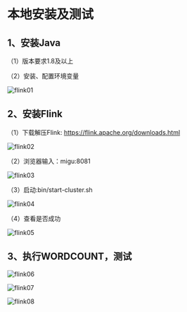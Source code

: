 # 本地安装及测试

## 1、安装Java

（1）版本要求1.8及以上

（2）安装、配置环境变量

![flink01](https://s1.ax1x.com/2020/06/26/NsvaRA.png)

## 2、安装Flink

（1）下载解压Flink: https://flink.apache.org/downloads.html

![flink02](https://s1.ax1x.com/2020/06/26/NsvdxI.png)

（2）浏览器输入：migu:8081

![flink03](https://s1.ax1x.com/2020/06/26/NsvBsP.png)

（3）启动:bin/start-cluster.sh

![flink04](https://s1.ax1x.com/2020/06/26/NsvUGd.png)

（4）查看是否成功

![flink05](https://s1.ax1x.com/2020/06/26/Nsv0Mt.png)

## 3、执行WORDCOUNT，测试

![flink06](https://s1.ax1x.com/2020/06/26/NsvDqf.png)

![flink07](https://s1.ax1x.com/2020/06/26/NsvsZ8.png)

![flink08](https://s1.ax1x.com/2020/06/26/NsvydS.png)
